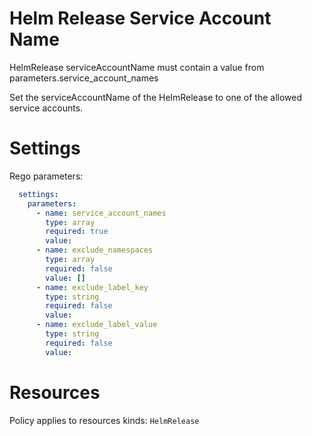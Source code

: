 # Helm Release Service Account Name

HelmRelease serviceAccountName must contain a value from parameters.service_account_names

Set the serviceAccountName of the HelmRelease to one of the allowed service accounts.

# Settings

Rego parameters:
```yaml
  settings:
    parameters:
      - name: service_account_names
        type: array
        required: true
        value:
      - name: exclude_namespaces
        type: array
        required: false
        value: []
      - name: exclude_label_key
        type: string
        required: false
        value:
      - name: exclude_label_value
        type: string
        required: false
        value:
```

# Resources
Policy applies to resources kinds:
`HelmRelease`
